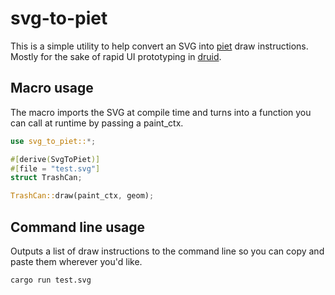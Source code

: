 # svg-to-piet

This is a simple utility to help convert an SVG into [piet](https://github.com/linebender/piet) draw instructions. Mostly for the sake of rapid UI prototyping in [druid](https://github.com/xi-editor/druid).

## Macro usage

The macro imports the SVG at compile time and turns into a function you can call at runtime by passing a paint_ctx.

```rust
use svg_to_piet::*;

#[derive(SvgToPiet)]
#[file = "test.svg"]
struct TrashCan;

TrashCan::draw(paint_ctx, geom);
```

## Command line usage

Outputs a list of draw instructions to the command line so you can copy and paste them wherever you'd like.

```sh
cargo run test.svg
```
